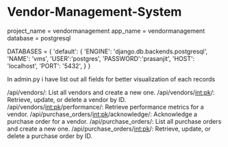 # Vendor-Management-System
project_name = vendormanagement
app_name = vendormanagement
database = postgresql

DATABASES = {
    'default': {
        'ENGINE': 'django.db.backends.postgresql',
        'NAME': 'vms',
        'USER':'postgres',
        'PASSWORD':'prasanjit',
        'HOST': 'localhost',
        'PORT': '5432', 
    }
}

In admin.py i have list out all fields for better visualization of each records
 
/api/vendors/: List all vendors and create a new one.
/api/vendors/<int:pk>/: Retrieve, update, or delete a vendor by ID.
/api/vendors/<int:pk>/performance/: Retrieve performance metrics for a vendor.
/api/purchase_orders/<int:pk>/acknowledge/: Acknowledge a purchase order for a vendor.
/api/purchase_orders/: List all purchase orders and create a new one.
/api/purchase_orders/<int:pk>/: Retrieve, update, or delete a purchase order by ID.
